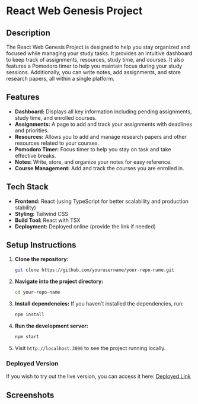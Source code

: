 # React Web Genesis Project

## Description
The React Web Genesis Project is designed to help you stay organized and focused while managing your study tasks. It provides an intuitive dashboard to keep track of assignments, resources, study time, and courses. It also features a Pomodoro timer to help you maintain focus during your study sessions. Additionally, you can write notes, add assignments, and store research papers, all within a single platform.

## Features
- **Dashboard:** Displays all key information including pending assignments, study time, and enrolled courses.
- **Assignments:** A page to add and track your assignments with deadlines and priorities.
- **Resources:** Allows you to add and manage research papers and other resources related to your courses.
- **Pomodoro Timer:** Focus timer to help you stay on task and take effective breaks.
- **Notes:** Write, store, and organize your notes for easy reference.
- **Course Management:** Add and track the courses you are enrolled in.

## Tech Stack
- **Frontend:** React (using TypeScript for better scalability and production stability)
- **Styling:** Tailwind CSS
- **Build Tool:** React with TSX
- **Deployment:** Deployed online (provide the link if needed)

## Setup Instructions
1. **Clone the repository:**
   ```bash
   git clone https://github.com/yourusername/your-repo-name.git
   ```
2. **Navigate into the project directory:**
   ```bash
   cd your-repo-name
   ```
3. **Install dependencies:**
   If you haven’t installed the dependencies, run:
   ```bash
   npm install
   ```
4. **Run the development server:**
   ```bash
   npm start
   ```
5. Visit `http://localhost:3000` to see the project running locally.

### Deployed Version
If you wish to try out the live version, you can access it here: [Deployed Link](Yhttps://react-web-genesis-project.vercel.app/)

## Screenshots
